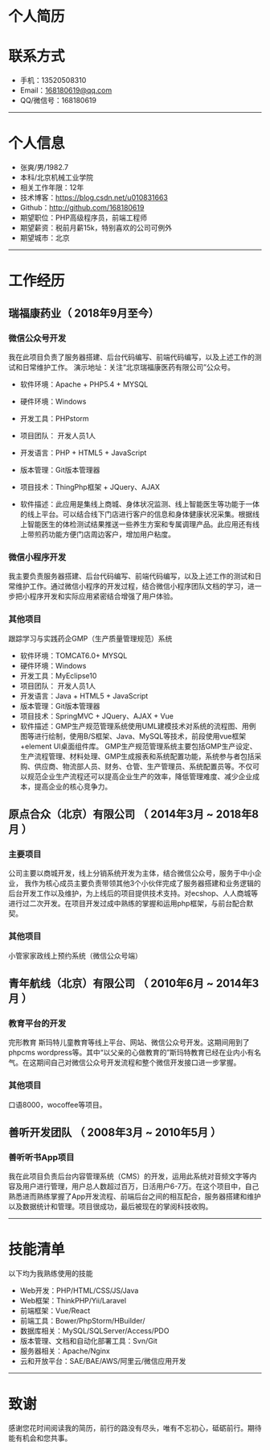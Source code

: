 # 个人简历

# 联系方式

- 手机：13520508310
- Email：168180619@qq.com
- QQ/微信号：168180619

---

# 个人信息

 - 张爽/男/1982.7
 - 本科/北京机械工业学院
 - 相关工作年限：12年
 - 技术博客：https://blog.csdn.net/u010831663
 - Github：http://github.com/168180619
 - 期望职位：PHP高级程序员，前端工程师
 - 期望薪资：税前月薪15k，特别喜欢的公司可例外
 - 期望城市：北京

---

# 工作经历


##  瑞福康药业（ 2018年9月至今）

### 微信公众号开发
我在此项目负责了服务器搭建、后台代码编写、前端代码编写，以及上述工作的测试和日常维护工作。
演示地址：关注“北京瑞福康医药有限公司”公众号。
- 软件环境：Apache + PHP5.4 + MYSQL
- 硬件环境：Windows
- 开发工具：PHPstorm
- 项目团队： 开发人员1人
- 开发语言：PHP + HTML5 + JavaScript
- 版本管理：Git版本管理器
- 项目技术：ThingPhp框架 + JQuery、AJAX

- 软件描述：此应用是集线上商城、身体状况监测、线上智能医生等功能于一体的线上平台。可以结合线下门店进行客户的信息和身体健康状况采集。根据线上智能医生的体检测试结果推送一些养生方案和专属调理产品。此应用还有线上带煎药功能方便门店周边客户，增加用户粘度。



### 微信小程序开发
我主要负责服务器搭建、后台代码编写、前端代码编写，以及上述工作的测试和日常维护工作。通过微信小程序的开发过程，结合微信小程序团队文档的学习，进一步把小程序开发和实际应用紧密结合增强了用户体验。


### 其他项目

跟踪学习与实践药企GMP（生产质量管理规范）系统
- 软件环境：TOMCAT6.0+ MYSQL
- 硬件环境：Windows
- 开发工具：MyEclipse10
- 项目团队： 开发人员1人
- 开发语言：Java + HTML5 + JavaScript
- 版本管理：Git版本管理器
- 项目技术：SpringMVC + JQuery、AJAX + Vue
- 软件描述：GMP生产规范管理系统使用UML建模技术对系统的流程图、用例图等进行绘制，使用B/S框架、Java、MySQL等技术，前段使用vue框架+element UI桌面组件库。
GMP生产规范管理系统主要包括GMP生产设定、生产流程管理、材料处理、GMP生成报表和系统配置功能，系统参与者包括采购、供应商、物流部人员、财务、仓管、生产管理员、系统配置员等。不仅可以规范企业生产流程还可以提高企业生产的效率，降低管理难度、减少企业成本，提高企业的核心竞争力。



 
## 原点合众（北京）有限公司 （ 2014年3月 ~ 2018年8月 ）

### 主要项目 

公司主要以商城开发，线上分销系统开发为主体，结合微信公众号，服务于中小企业，
我作为核心成员主要负责带领其他3个小伙伴完成了服务器搭建和业务逻辑的后台开发工作以及维护，为上线后的项目提供技术支持。对ecshop、人人商城等进行过二次开发。在项目开发过成中熟练的掌握和运用php框架，与前台配合默契。

### 其他项目
 小管家家政线上预约系统（微信公众号端）




## 青年航线（北京）有限公司 （ 2010年6月 ~ 2014年3月 ）

### 教育平台的开发
完形教育 斯玛特儿童教育等线上平台、网站、微信公众号开发。这期间用到了phpcms wordpress等。其中“以父亲的心做教育的”斯玛特教育已经在业内小有名气。在这期间自己对微信公众号开发流程和整个微信开发接口进一步掌握。


### 其他项目
口语8000，wocoffee等项目。 




## 善听开发团队 （ 2008年3月 ~ 2010年5月 ）

### 善听听书App项目 
我在此项目负责后台内容管理系统（CMS）的开发，运用此系统对音频文字等内容及用户进行管理，用户总人数超过百万，日活用户6-7万。在这个项目中，自己熟悉进而熟练掌握了App开发流程、前端后台之间的相互配合，服务器搭建和维护以及数据统计和管理。项目很成功，最后被现在的掌阅科技收购。


---

# 技能清单


以下均为我熟练使用的技能

- Web开发：PHP/HTML/CSS/JS/Java
- Web框架：ThinkPHP/Yii/Laravel
- 前端框架：Vue/React
- 前端工具：Bower/PhpStorm/HBuilder/
- 数据库相关：MySQL/SQLServer/Access/PDO
- 版本管理、文档和自动化部署工具：Svn/Git
- 服务器相关：Apache/Nginx
- 云和开放平台：SAE/BAE/AWS/阿里云/微信应用开发


---

# 致谢
感谢您花时间阅读我的简历，前行的路没有尽头，唯有不忘初心，砥砺前行。期待能有机会和您共事。
